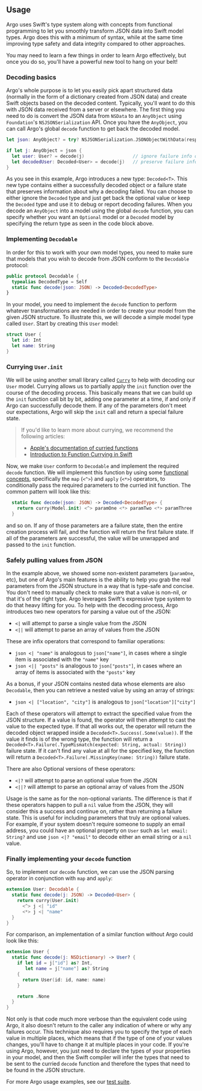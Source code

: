 ## Usage

Argo uses Swift's type system along with concepts from functional programming to
let you smoothly transform JSON data into Swift model types. Argo does this with
a minimum of syntax, while at the same time improving type safety and data
integrity compared to other approaches.

You may need to learn a few things in order to learn Argo effectively, but once
you do so, you'll have a powerful new tool to hang on your belt!

### Decoding basics

Argo's whole purpose is to let you easily pick apart structured data (normally
in the form of a dictionary created from JSON data) and create Swift objects
based on the decoded content. Typically, you'll want to do this with JSON data
received from a server or elsewhere. The first thing you need to do is convert
the JSON data from `NSData` to an `AnyObject` using `Foundation`'s
`NSJSONSerialization` API.  Once you have the `AnyObject`, you can call Argo's
global `decode` function to get back the decoded model.

```swift
let json: AnyObject? = try? NSJSONSerialization.JSONObjectWithData(responseData, options: [])

if let j: AnyObject = json {
  let user: User? = decode(j)                  // ignore failure info or
  let decodedUser: Decoded<User> = decode(j)   // preserve failure info
}
```

As you see in this example, Argo introduces a new type: `Decoded<T>`.  This new
type contains either a successfully decoded object or a failure state that
preserves information about why a decoding failed. You can choose to either
ignore the `Decoded` type and just get back the optional value or keep the
`Decoded` type and use it to debug or report decoding failures.  When you decode
an `AnyObject` into a model using the global `decode` function, you can specify
whether you want an `Optional` model or a `Decoded` model by specifying the
return type as seen in the code block above.

### Implementing `Decodable`

In order for this to work with your own model types, you need to make sure that
models that you wish to decode from JSON conform to the `Decodable` protocol:

```swift
public protocol Decodable {
  typealias DecodedType = Self
  static func decode(json: JSON) -> Decoded<DecodedType>
}
```

In your model, you need to implement the `decode` function to perform whatever
transformations are needed in order to create your model from the given JSON
structure.  To illustrate this, we will decode a simple model type called
`User`. Start by creating this `User` model:

```swift
struct User {
  let id: Int
  let name: String
}
```

### Currying `User.init`

We will be using another small library called [`Curry`] to help with decoding
our `User` model. Currying allows us to partially apply the `init` function over
the course of the decoding process. This basically means that we can build up
the `init` function call bit by bit, adding one parameter at a time, if and only
if Argo can successfully decode them. If any of the parameters don't meet our
expectations, Argo will skip the `init` call and return a special failure state. 

[`Curry`]: https://github.com/thoughtbot/Curry

> If you'd like to learn more about currying, we recommend the following articles:
> 
> 
> - [Apple's documentation of curried functions](https://developer.apple.com/library/ios/documentation/Swift/Conceptual/Swift_Programming_Language/Declarations.html#//apple_ref/doc/uid/TP40014097-CH34-XID_615)
> - [Introduction to Function Currying in Swift](http://robots.thoughtbot.com/introduction-to-function-currying-in-swift)

Now, we make `User` conform to `Decodable` and implement the required `decode`
function. We will implement this function by using some [functional
concepts](functional_concepts),
specifically the `map` (`<^>`) and `apply` (`<*>`) operators, to conditionally
pass the required parameters to the curried init function. The common pattern
will look like this:

[functional_concepts]: https://github.com/thoughtbot/Argo/blob/master/Documentation/Functional-Concepts.md

```swift
  static func decode(json: JSON) -> Decoded<DecodedType> {
    return curry(Model.init) <^> paramOne <*> paramTwo <*> paramThree
  }
```

and so on. If any of those parameters are a failure state, then the entire
creation process will fail, and the function will return the first failure
state. If all of the parameters are successful, the value will be unwrapped and
passed to the `init` function.

### Safely pulling values from JSON

In the example above, we showed some non-existent parameters (`paramOne`, etc), but
one of Argo's main features is the ability to help you grab the real parameters
from the JSON structure in a way that is type-safe and concise. You don't need
to manually check to make sure that a value is non-nil, or that it's of the
right type. Argo leverages Swift's expressive type system to do that heavy
lifting for you. To help with the decoding process, Argo introduces two new
operators for parsing a value out of the JSON:

- `<|` will attempt to parse a single value from the JSON
- `<||` will attempt to parse an array of values from the JSON

These are infix operators that correspond to familiar operations:

- `json <| "name"` is analogous to `json["name"]`, in cases where a single item
  is associated with the `"name"` key
- `json <|| "posts"` is analogous to `json["posts"]`, in cases where an array of
  items is associated with the `"posts"` key

As a bonus, if your JSON contains nested data whose elements are also
`Decodable`, then you can retrieve a nested value by using an array of strings:

- `json <| ["location", "city"]` is analogous to `json["location"]["city"]`

Each of these operators will attempt to extract the specified value from the
JSON structure. If a value is found, the operator will then attempt to cast the
value to the expected type. If that all works out, the operator will return the
decoded object wrapped inside a `Decoded<T>.Success(.Some(value))`. If the value
it finds is of the wrong type, the function will return a
`Decoded<T>.Failure(.TypeMismatch(expected: String, actual: String))` failure state. If
it can't find any value at all for the specified key, the function will return a
`Decoded<T>.Failure(.MissingKey(name: String))` failure state. 

There are also Optional versions of these operators:

- `<|?` will attempt to parse an optional value from the JSON
- `<||?` will attempt to parse an optional array of values from the JSON

Usage is the same as for the non-optional variants. The difference is that if
these operators happen to pull a `nil` value from the JSON, they will consider
this a success and continue on, rather than returning a failure state.  This is
useful for including parameters that truly are optional values. For example, if
your system doesn't require someone to supply an email address, you could have
an optional property on `User` such as `let email: String?` and use `json <|?
"email"` to decode either an email string or a `nil` value.

### Finally implementing your `decode` function

So, to implement our `decode` function, we can use the JSON parsing operator in
conjunction with `map` and `apply`:

```swift
extension User: Decodable {
  static func decode(j: JSON) -> Decoded<User> {
    return curry(User.init)
      <^> j <| "id"
      <*> j <| "name"
  }
}
```

For comparison, an implementation of a similar function without Argo could look
like this:

```swift
extension User {
  static func decode(j: NSDictionary) -> User? {
    if let id = j["id"] as? Int,
       let name = j["name"] as? String
    {
      return User(id: id, name: name)
    }

    return .None
  }
}
```

Not only is that code much more verbose than the equivalent code using Argo, it
also doesn't return to the caller any indication of where or why any failures
occur. This technique also requires you to specify the type of
each value in multiple places, which means that if the type of one of your
values changes, you'll have to change it at multiple places in your code. If
you're using Argo, however, you just need to declare the types of your
properties in your model, and then the Swift compiler will infer the types that
need to be sent to the curried `decode` function and therefore the types that
need to be found in the JSON structure.

For more Argo usage examples, see our [test suite](test_suite).


[test_suite]: https://github.com/thoughtbot/Argo/tree/master/ArgoTests
